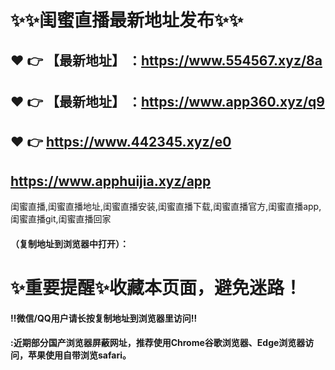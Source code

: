 # :sparkles::sparkles:闺蜜直播最新地址发布:sparkles::sparkles:

 :heart: :point_right: 【最新地址】 ：https://www.554567.xyz/8a
 ------
 :heart: :point_right: 【最新地址】 ：https://www.app360.xyz/q9
 ------
 :heart: :point_right: https://www.442345.xyz/e0
 ------
https://www.apphuijia.xyz/app
 ------
闺蜜直播,闺蜜直播地址,闺蜜直播安装,闺蜜直播下载,闺蜜直播官方,闺蜜直播app,闺蜜直播git,闺蜜直播回家
#### （复制地址到浏览器中打开）：
# :sparkles:重要提醒:sparkles:收藏本页面，避免迷路！
#### ‼️微信/QQ用户请长按复制地址到浏览器里访问‼
#### :近期部分国产浏览器屏蔽网址，推荐使用Chrome谷歌浏览器、Edge浏览器访问，苹果使用自带浏览safari。
